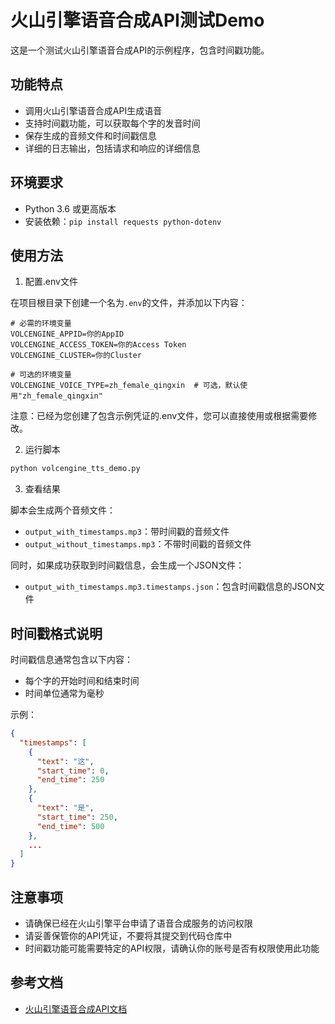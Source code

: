 # 火山引擎语音合成API测试Demo

这是一个测试火山引擎语音合成API的示例程序，包含时间戳功能。

## 功能特点

- 调用火山引擎语音合成API生成语音
- 支持时间戳功能，可以获取每个字的发音时间
- 保存生成的音频文件和时间戳信息
- 详细的日志输出，包括请求和响应的详细信息

## 环境要求

- Python 3.6 或更高版本
- 安装依赖：`pip install requests python-dotenv`

## 使用方法

1. 配置.env文件

在项目根目录下创建一个名为`.env`的文件，并添加以下内容：

```
# 必需的环境变量
VOLCENGINE_APPID=你的AppID
VOLCENGINE_ACCESS_TOKEN=你的Access Token
VOLCENGINE_CLUSTER=你的Cluster

# 可选的环境变量
VOLCENGINE_VOICE_TYPE=zh_female_qingxin  # 可选，默认使用"zh_female_qingxin"
```

注意：已经为您创建了包含示例凭证的.env文件，您可以直接使用或根据需要修改。

2. 运行脚本

```bash
python volcengine_tts_demo.py
```

3. 查看结果

脚本会生成两个音频文件：
- `output_with_timestamps.mp3`：带时间戳的音频文件
- `output_without_timestamps.mp3`：不带时间戳的音频文件

同时，如果成功获取到时间戳信息，会生成一个JSON文件：
- `output_with_timestamps.mp3.timestamps.json`：包含时间戳信息的JSON文件

## 时间戳格式说明

时间戳信息通常包含以下内容：
- 每个字的开始时间和结束时间
- 时间单位通常为毫秒

示例：
```json
{
  "timestamps": [
    {
      "text": "这",
      "start_time": 0,
      "end_time": 250
    },
    {
      "text": "是",
      "start_time": 250,
      "end_time": 500
    },
    ...
  ]
}
```

## 注意事项

- 请确保已经在火山引擎平台申请了语音合成服务的访问权限
- 请妥善保管你的API凭证，不要将其提交到代码仓库中
- 时间戳功能可能需要特定的API权限，请确认你的账号是否有权限使用此功能

## 参考文档

- [火山引擎语音合成API文档](https://www.volcengine.com/docs/6561/79820)
